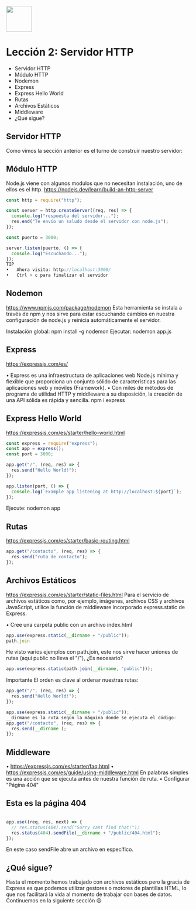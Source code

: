 <img  src='../logo.png' height='70px'>

# Lección 2: Servidor HTTP

* Servidor HTTP
* Módulo HTTP
* Nodemon
* Express
* Express Hello World
* Rutas
* Archivos Estáticos
* Middleware
* ¿Qué sigue?

## Servidor HTTP
Como vimos la sección anterior es el turno de construir nuestro servidor:

## Módulo HTTP
Node.js viene con algunos modulos que no necesitan instalación, uno de ellos es el http.
https://nodejs.dev/learn/build-an-http-server

```javascript
const http = require("http");

const server = http.createServer((req, res) => {
  console.log("respuesta del servidor...");
  res.end("Te envío un saludo desde el servidor con node.js");
});

const puerto = 3000;

server.listen(puerto, () => {
  console.log("Escuchando...");
});
TIP
•	Ahora visita: http://localhost:3000/
•	Ctrl + c para finalizar el servidor
```

## Nodemon
https://www.npmjs.com/package/nodemon
Esta herramienta se instala a través de npm y nos sirve para estar escuchando cambios en nuestra configuración de node.js y reinicia automáticamente el servidor.

Instalación global:
npm install -g nodemon
Ejecutar:
nodemon app.js

## Express
https://expressjs.com/es/

•	Express es una infraestructura de aplicaciones web Node.js mínima y flexible que proporciona un conjunto sólido de características para las aplicaciones web y móviles (Framework).
•	Con miles de métodos de programa de utilidad HTTP y middleware a su disposición, la creación de una API sólida es rápida y sencilla.
npm i express

## Express Hello World
https://expressjs.com/es/starter/hello-world.html

```javascript
const express = require("express");
const app = express();
const port = 3000;

app.get("/", (req, res) => {
  res.send("Hello World!");
});

app.listen(port, () => {
  console.log(`Example app listening at http://localhost:${port}`);
});

```

Ejecute:
nodemon app

## Rutas
https://expressjs.com/es/starter/basic-routing.html

```javascript
app.get("/contacto", (req, res) => {
  res.send("ruta de contacto");
});

```

## Archivos Estáticos
https://expressjs.com/es/starter/static-files.html
Para el servicio de archivos estáticos como, por ejemplo, imágenes, archivos CSS y archivos JavaScript, utilice la función de middleware incorporado express.static de Express.

•	Cree una carpeta public con un archivo index.html
```javascript
app.use(express.static(__dirname + "/public"));
path.join
```
He visto varios ejemplos con path.join, este nos sirve hacer uniones de rutas (aquí public no lleva el "/"), ¿Es necesario?
```javascript
app.use(express.static(path.join(__dirname, "public")));
```

Importante
El orden es clave al ordenar nuestras rutas:

```javascript
app.get("/", (req, res) => {
  res.send("Hello World!");
});

app.use(express.static(__dirname + "/public"));
__dirmane es la ruta según la máquina donde se ejecuta el código:
app.get("/contacto", (req, res) => {
  res.send(__dirname );
});
```

## Middleware

•	https://expressjs.com/es/starter/faq.html
•	https://expressjs.com/es/guide/using-middleware.html
En palabras simples es una acción que se ejecuta antes de nuestra función de ruta.
•	Configurar "Página 404"
 
<!DOCTYPE html>
<html lang="es">
  <head>
    <meta charset="UTF-8" />
    <meta name="viewport" content="width=device-width, initial-scale=1.0" />
    <title>Document</title>
  </head>

  <body>
    <h2>Esta es la página 404</h2>
    <img
      src="https://sparktco.com/wp-content/uploads/2019/07/perdido.gif"
      alt=""
    />
  </body>
</html>

```javascript
app.use((req, res, next) => {
  // res.status(404).send("Sorry cant find that!");
  res.status(404).sendFile(__dirname + "/public/404.html");
});
```
En este caso sendFile abre un archivo en específico.

## ¿Qué sigue?

Hasta el momento hemos trabajado con archivos estáticos pero la gracia de Express es que podemos utilizar gestores o motores de plantillas HTML, lo que nos facilitará la vida al momento de trabajar con bases de datos. Continuemos en la siguiente sección 😃
